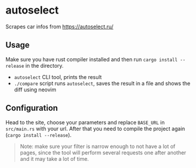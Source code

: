 # autoselect

Scrapes car infos from https://autoselect.ru/

## Usage

Make sure you have rust compiler installed and then run `cargo install --release` in the directory.
- `autoselect` CLI tool, prints the result
- `./compare` script runs `autoselect`, saves the result in a file and shows the diff using neovim

## Configuration

Head to the site, choose your parameters and replace `BASE_URL` in `src/main.rs` with your url.
After that you need to compile the project again (`cargo install --release`).

> Note: make sure your filter is narrow enough to not have a lot of pages, since the tool will
> perform several requests one after another and it may take a lot of time.

